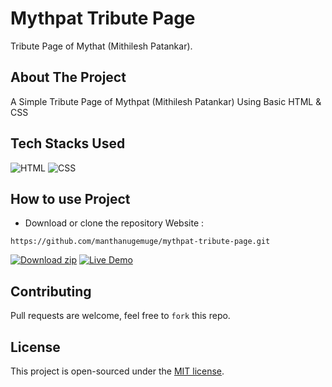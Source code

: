 # Mythpat Tribute Page
Tribute Page of Mythat (Mithilesh Patankar).

## About The Project

A Simple Tribute Page of Mythpat (Mithilesh Patankar) Using Basic HTML &amp; CSS 

## Tech Stacks Used

![HTML](https://img.shields.io/badge/html5%20-%23E34F26.svg?&style=for-the-badge&logo=html5&logoColor=white)
![CSS](https://img.shields.io/badge/css3%20-%231572B6.svg?&style=for-the-badge&logo=css3&logoColor=white)

## How to use Project

- Download or clone the repository Website : 

```
https://github.com/manthanugemuge/mythpat-tribute-page.git

```

[![Download zip](https://custom-icon-badges.herokuapp.com/badge/-Download-navy?style=for-the-badge&logo=download&logoColor=white "Download zip")](https://github.com/manthanugemuge/mythpattributepage/archive/refs/heads/main.zip) 
[![Live Demo](https://custom-icon-badges.herokuapp.com/badge/-Live-brightgreen?style=for-the-badge&logo=eye&logoColor=white "Live Demo")](https://manthanugemuge.github.io/mythpattributepage/)

## Contributing
Pull requests are welcome, feel free to ```fork``` this repo.

## License
This project is open-sourced under the [MIT license]().
